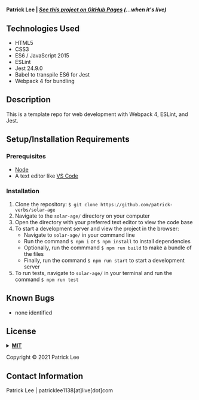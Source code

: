 # 

#### Patrick Lee | _[See this project on GitHub Pages](https://patrick-verbs.github.io/)_ _(...when it's live)_

## Technologies Used

- HTML5
- CSS3
- ES6 / JavaScript 2015
- ESLint
- Jest 24.9.0
- Babel to transpile ES6 for Jest
- Webpack 4 for bundling

## Description

This is a template repo for web development with Webpack 4, ESLint, and Jest.


## Setup/Installation Requirements

### Prerequisites
* [Node](https://nodejs.org/en/)
* A text editor like [VS Code](https://code.visualstudio.com/)

### Installation
1. Clone the repository: `$ git clone https://github.com/patrick-verbs/solar-age`
2. Navigate to the `solar-age/` directory on your computer
3. Open the directory with your preferred text editor to view the code base
4. To start a development server and view the project in the browser:
    * Navigate to `solar-age/` in your command line
    * Run the command `$ npm i` or `$ npm install` to install dependencies
    * Optionally, run the commmand `$ npm run build` to make a bundle of the files
    * Finally, run the command `$ npm run start` to start a development server
5. To run tests, navigate to `solar-age/` in your terminal and run the command `$ npm run test`

## Known Bugs
- none identified

## <a name="License"></a>License
<details>
<summary><a href="https://opensource.org/licenses/MIT"><strong>MIT</strong></a></summary>
<pre>
MIT License
Copyright (c) 2021 Patrick Lee


Permission is hereby granted, free of charge, to any person obtaining a copy
of this software and associated documentation files (the "Software"), to deal
in the Software without restriction, including without limitation the rights
to use, copy, modify, merge, publish, distribute, sublicense, and/or sell
copies of the Software, and to permit persons to whom the Software is
furnished to do so, subject to the following conditions:


The above copyright notice and this permission notice shall be included in all
copies or substantial portions of the Software.


THE SOFTWARE IS PROVIDED "AS IS", WITHOUT WARRANTY OF ANY KIND, EXPRESS OR
IMPLIED, INCLUDING BUT NOT LIMITED TO THE WARRANTIES OF MERCHANTABILITY,
FITNESS FOR A PARTICULAR PURPOSE AND NONINFRINGEMENT. IN NO EVENT SHALL THE
AUTHORS OR COPYRIGHT HOLDERS BE LIABLE FOR ANY CLAIM, DAMAGES OR OTHER
LIABILITY, WHETHER IN AN ACTION OF CONTRACT, TORT OR OTHERWISE, ARISING FROM,
OUT OF OR IN CONNECTION WITH THE SOFTWARE OR THE USE OR OTHER DEALINGS IN THE
SOFTWARE.
</pre>
</details>

Copyright © 2021 Patrick Lee
<br>

## Contact Information

Patrick Lee | patricklee1138[at]live[dot]com
